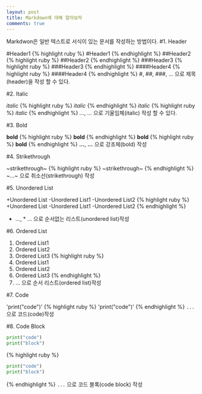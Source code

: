 ```yaml
---
layout: post
title: Markdown에 대해 알아보자
comments: true
---
```

Markdwon은 일반 텍스트로 서식이 있는 문서를 작성하는 방법이다.
#1. Header

#Header1
{% highlight ruby %}
#Header1
{% endhighlight %}
##Header2
{% highlight ruby %}
##Header2
{% endhighlight %}
###Header3
{% highlight ruby %}
###Header3
{% endhighlight %}
####Header4
{% highlight ruby %}
####Header4
{% endhighlight %}
#, ##, ###, ... 으로 제목(header)을 작성 할 수 있다.

#2. Italic

*italic*
{% highlight ruby %}
*italic*
{% endhighlight %}
_italic_
{% highlight ruby %}
_italic_
{% endhighlight %}
*...*, _..._ 으로 기울임체(italic) 작성 할 수 있다.

#3. Bold

**bold**
{% highlight ruby %}
**bold**
{% endhighlight %}
__bold__
{% highlight ruby %}
__bold__
{% endhighlight %}
**...**, __...__ 으로 강조체(bold) 작성

#4. Strikethrough

~strikethrough~
{% highlight ruby %}
~strikethrough~
{% endhighlight %}
~...~ 으로 취소선(strikethrough) 작성

#5. Unordered List

+Unordered List
-Unordered List1
-Unordered List2
{% highlight ruby %}
+Unordered List
-Unordered List1
-Unordered List2
{% endhighlight %}
- ..., * ... 으로 순서없는 리스트(unordered list)작성

#6. Ordered List

1. Ordered List1
2. Ordered List2
3. Ordered List3
{% highlight ruby %}
1. Ordered List1
2. Ordered List2
3. Ordered List3
{% endhighlight %}
1. ... 으로 순서 리스트(ordered list)작성

#7. Code

'print("code")'
{% highlight ruby %}
'print("code")'
{% endhighlight %}
``...`` 으로 코드(code)작성

#8. Code Block

```python
print("code")
print("block")
```
{% highlight ruby %}
```python
print("code")
print("block")
```
{% endhighlight %}
````...```` 으로 코드 블록(code block) 작성
